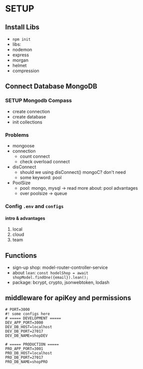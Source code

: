 # SETUP

## Install Libs

- `npm init`
- libs:
- nodemon
- express
- morgan
- helmet
- compression

## Connect Database MongoDB

### SETUP Mongodb Compass

- create connection
- create database
- init collections

### Problems

- mongoose
- connection
  - count connect
  - check overload connect
- disConnect
  - should we using disConnect() mongoC? don't need
  - some keyword: pool
- PoolSize
  - pool: mongo, mysql → read more about: pool advantages
  - over poolsize → queue

### Config `.env` and `configs`

#### intro & advantages

1. local
2. cloud
3. team

## Functions

- sign-up shop: model-router-controller-service
- about `lean`: `const hodelShop = await shopModel.findOne({email}).lean();`
- package: bcrypt, crypto, jsonwebtoken, lodash

## middleware for apiKey and permissions

```.env
# PORT=3000
#! some configs here
# ===== DEVELOPMENT =====
DEV_APP_PORT=3000
DEV_DB_HOST=localhost
DEV_DB_PORT=27017
DEV_DB_NAME=shopDEV

# ===== PRODUCTION =====
PRO_APP_PORT=3001
PRO_DB_HOST=localhost
PRO_DB_PORT=27017
PRO_DB_NAME=shopPRO
```